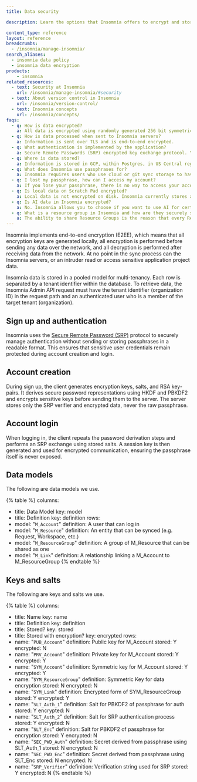 ```yaml
---
title: Data security

description: Learn the options that Insomnia offers to encrypt and store encrypted data.

content_type: reference
layout: reference
breadcrumbs: 
  - /insomnia/manage-insomnia/
search_aliases:
  - insomnia data policy
  - insomnia data encryption
products:
    - insomnia
related_resources:
  - text: Security at Insomnia
    url: /insomnia/manage-insomnia/#security
  - text: About version control in Insomnia
    url: /insomnia/version-control/
  - text: Insomnia concepts
    url: /insomnia/concepts/
faqs:
  - q: How is data encrypted?
    a: All data is encrypted using randomly generated 256 bit symmetric keys for use with AES-GCM-256 (Galois Counter Mode).
  - q: How is data processed when sent to Insomnia servers?
    a: Information is sent over TLS and is end-to-end encrypted.
  - q: What authentication is implemented by the application?
    a: Secure Remote Passwords (SRP) encrypted key exchange protocol. You can read more about the exact SRP implementation that Insomnia paid plans use in [RFC-2945](https://datatracker.ietf.org/doc/html/rfc2945).
  - q: Where is data stored?
    a: Information is stored in GCP, within Postgres, in US Central region.
  - q: What does Insomnia use passphrases for?
    a: Insomnia requires users who use cloud or git sync storage to have a passphrase to decrypt their account keys.
  - q: I lost my passphrase, how can I access my account?
    a: If you lose your passphrase, there is no way to access your account projects and information and your account must be reset. If you have been invited to collaborate with other organizations, you can reset your passphrase and then ask to be invited back. You will only be able to retrieve data for the organizations that you are invited back to. If you have shared your personal organizations or project data, you can ask other users with Admin permissions to also re-invite you after resetting the passphrase.
  - q: Is local data on Scratch Pad encrypted?
    a: Local data is not encrypted on disk. Insomnia currently stores application project data locally on disk in raw form. E2EE only applies to project data that is transmitted over the network. It is still possible for malicious software to access the project data stored on your machine. Please take the usual precautions to keep your local project data safe.
  - q: Is AI data in Insomnia encrypted?
    a: No. Insomnia allows you to choose if you want to use AI for certain features, like generating tests. Data you provide to use these AI tools are not end-to-end encrypted and so this document does not apply to such data.
  - q: What is a resource group in Insomnia and how are they securely shared?
    a: The ability to share Resource Groups is the reason that every Resource Group needs its own key, and every account needs a public/private key-pair to securely share said key. Here’s an example involving two users, Jane and Bob. For Jane to share a Resource Group with Bob, she must encrypt the Resource Group’s key with Bob’s public key and store it on the server (M_Link). Now, Bob can use his account’s private key to decrypt the Resource Group’s key and gain access to the data. This is a classic example of the Diffie-Hellman key exchange being put to good use.
---
```


Insomnia implements end-to-end encryption (E2EE), which means that all encryption keys are generated locally, all encryption is performed before sending any data over the network, and all decryption is performed after receiving data from the network. At no point in the sync process can the Insomnia servers, or an intruder read or access sensitive application project data.

Insomnia data is stored in a pooled model for multi-tenancy. Each row is separated by a tenant identifier within the database. To retrieve data, the Insomnia Admin API request must have the tenant identifier (organization ID) in the request path and an authenticated user who is a member of the target tenant (organization).

## Sign up and authentication

Insomnia uses the [Secure Remote Password (SRP)](http://srp.stanford.edu/) protocol to securely manage authentication without sending or storing passphrases in a readable format. This ensures that sensitive user credentials remain protected during account creation and login.

## Account creation

During sign up, the client generates encryption keys, salts, and RSA key-pairs. It derives secure password representations using HKDF and PBKDF2 and encrypts sensitive keys before sending them to the server. The server stores only the SRP verifier and encrypted data, never the raw passphrase.

## Account login

When logging in, the client repeats the password derivation steps and performs an SRP exchange using stored salts. A session key is then generated and used for encrypted communication, ensuring the passphrase itself is never exposed.

## Data models

The following are data models we use.

{% table %}
columns:
  - title: Data Model
    key: model
  - title: Definition
    key: definition
rows:
  - model: "`M_Account`"
    definition: A user that can log in
  - model: "`M_Resource`"
    definition: An entity that can be synced (e.g. Request, Workspace, etc.)
  - model: "`M_ResourceGroup`"
    definition: A group of M_Resource that can be shared as one
  - model: "`M_Link`"
    definition: A relationship linking a M_Account to M_ResourceGroup
{% endtable %}

## Keys and salts

The following are keys and salts we use.

{% table %}
columns:
  - title: Name
    key: name
  - title: Definition
    key: definition
  - title: Stored?
    key: stored
  - title: Stored with encryption?
    key: encrypted
rows:
  - name: "`PUB_Account`"
    definition: Public key for M_Account
    stored: Y
    encrypted: N
  - name: "`PRV_Account`"
    definition: Private key for M_Account
    stored: Y
    encrypted: Y
  - name: "`SYM_Account`"
    definition: Symmetric key for M_Account
    stored: Y
    encrypted: Y
  - name: "`SYM_ResourceGroup`"
    definition: Symmetric Key for data encryption
    stored: N
    encrypted: N
  - name: "`SYM_Link`"
    definition: Encrypted form of SYM_ResourceGroup
    stored: Y
    encrypted: Y
  - name: "`SLT_Auth_1`"
    definition: Salt for PBKDF2 of passphrase for auth
    stored: Y
    encrypted: N
  - name: "`SLT_Auth_2`"
    definition: Salt for SRP authentication process
    stored: Y
    encrypted: N
  - name: "`SLT_Enc`"
    definition: Salt for PBKDF2 of passphrase for encryption
    stored: Y
    encrypted: N
  - name: "`SEC_PWD_Auth`"
    definition: Secret derived from passphrase using SLT_Auth_1
    stored: N
    encrypted: N
  - name: "`SEC_PWD_Enc`"
    definition: Secret derived from passphrase using SLT_Enc
    stored: N
    encrypted: N
  - name: "`SRP_Verifier`"
    definition: Verification string used for SRP
    stored: Y
    encrypted: N
{% endtable %}
